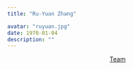 ```yaml
---
title: "Ru-Yuan Zhang"

avatar: "ruyuan.jpg"
date: 1970-01-04
description: ""
---
```


<p align="center">
    <a href="https://ruyuanzhang.github.io/">Team</a>
</p>
